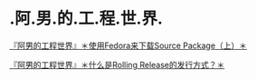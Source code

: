 # .阿.男.的.工.程.世.界.

[『阿男的工程世界』＊使用Fedora来下载Source Package（上）＊](https://github.com/liweinan/engineering-world/blob/master/fedora-source-package.md)

[『阿男的工程世界』＊什么是Rolling Release的发行方式？＊](https://github.com/liweinan/engineering-world/blob/master/rolling-release.md)
